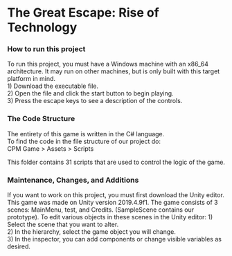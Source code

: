<h1>The Great Escape: Rise of Technology</h1>  

<h3>How to run this project</h3>
 <p>To run this project, you must have a Windows machine with an x86_64 architecture.   
  It may run on other machines, but is only built with this target platform in mind.<br>  
    1) Download the executable file.<br>
    2) Open the file and click the start button to begin playing.<br>  
    3) Press the escape keys to see a description of the controls.<br>   

<h3>The Code Structure</h3>  
  The entirety of this game is written in the C# language.<br>   
  To find the code in the file structure of our project do:<br>
    CPM Game > Assets > Scripts  
  
  This folder contains 31 scripts that are used to control the logic of the game.   
  
<h3>Maintenance, Changes, and Additions</h3>  
  If you want to work on this project, you must first download the Unity editor.  
  This game was made on Unity version 2019.4.9f1.  
  The game consists of 3 scenes: MainMenu, test, and Credits. (SampleScene contains our prototype).  
  To edit various objects in these scenes in the Unity editor:  
    1) Select the scene that you want to alter.<br>  
    2) In the hierarchy, select the game object you will change.<br>  
    3) In the inspector, you can add components or change visible variables as desired. </p>
